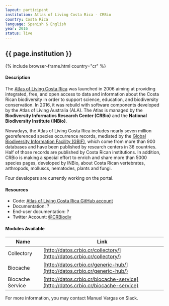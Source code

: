 ```yaml
---
layout: participant
institution: Atlas of Living Costa Rica - CRBio
country: Costa Rica
language: Spanish & English
year: 2016
status: live
---
```


## {{ page.institution }}

{% include browser-frame.html country="cr" %}

#### Description 
The [Atlas of Living Costa Rica](http://www.crbio.cr/) was launched in 2006 aiming at providing integrated, free, and open access to data and information about the Costa Rican biodiversity in order to support science, education, and biodiversity conservation. In 2016, it was rebuild with software components developed by the Atlas of Living Australia (ALA). The Atlas is managed by the **Biodiversity Informatics Research Center (CRBio)** and the **National Biodiversity Institute (INBio)**.

Nowadays, the Atlas of Living Costa Rica includes nearly seven million georeferenced species occurrence records, mediated by the [Global Biodiversity Information Facility (GBIF)](http://www.gbif.org), which come from more than 900 databases and have been published by research centers in 36 countries. Half of those records are published by Costa Rican institutions. In addition, CRBio is making a special effort to enrich and share more than 5000 species pages, developed by INBio, about Costa Rican vertebrates, arthropods, molluscs, nematodes, plants and fungi.

Four developers are currently working on the portal. 

#### Resources

- Code: [Atlas of Living Costa Rica GitHub account](https://github.com/AtlasBiodiversidadCostaRica)
- Documentation: ?
- End-user documentation: ? 
- Twitter Account: [@CRBiodiv](https://twitter.com/CRBiodiv)


#### Modules Available 

| Name             | Link                                                                             |
|------------------|----------------------------------------------------------------------------------|
| Collectory       | [http://datos.crbio.cr/collectory/](http://datos.crbio.cr/collectory/)           |
| Biocache         | [http://datos.crbio.cr/generic-hub/](http://datos.crbio.cr/generic-hub/)         |
| Biocache Service | [http://datos.crbio.cr/biocache-service](http://datos.crbio.cr/biocache-service) |



For more information, you may contact Manuel Vargas on Slack.
